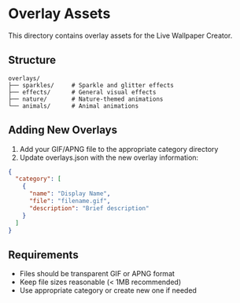 # Overlay Assets

This directory contains overlay assets for the Live Wallpaper Creator.

## Structure

```
overlays/
├── sparkles/     # Sparkle and glitter effects
├── effects/      # General visual effects
├── nature/       # Nature-themed animations
└── animals/      # Animal animations
```

## Adding New Overlays

1. Add your GIF/APNG file to the appropriate category directory
2. Update overlays.json with the new overlay information:

```json
{
  "category": [
    {
      "name": "Display Name",
      "file": "filename.gif",
      "description": "Brief description"
    }
  ]
}
```

## Requirements

- Files should be transparent GIF or APNG format
- Keep file sizes reasonable (< 1MB recommended)
- Use appropriate category or create new one if needed
